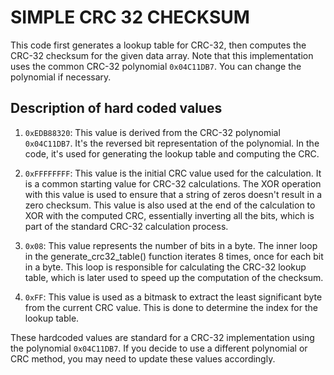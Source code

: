 # SIMPLE CRC 32 CHECKSUM

This code first generates a lookup table for CRC-32, then computes the CRC-32 checksum for the given data array. Note that this implementation uses the common CRC-32 polynomial `0x04C11DB7`. You can change the polynomial if necessary.

## Description of hard coded values

1. `0xEDB88320`: This value is derived from the CRC-32 polynomial `0x04C11DB7`. It's the reversed bit representation of the polynomial. In the code, it's used for generating the lookup table and computing the CRC.

2. `0xFFFFFFFF`: This value is the initial CRC value used for the calculation. It is a common starting value for CRC-32 calculations. The XOR operation with this value is used to ensure that a string of zeros doesn't result in a zero checksum. This value is also used at the end of the calculation to XOR with the computed CRC, essentially inverting all the bits, which is part of the standard CRC-32 calculation process.

3. `0x08`: This value represents the number of bits in a byte. The inner loop in the generate_crc32_table() function iterates 8 times, once for each bit in a byte. This loop is responsible for calculating the CRC-32 lookup table, which is later used to speed up the computation of the checksum.

4. `0xFF`: This value is used as a bitmask to extract the least significant byte from the current CRC value. This is done to determine the index for the lookup table.

These hardcoded values are standard for a CRC-32 implementation using the polynomial `0x04C11DB7`. If you decide to use a different polynomial or CRC method, you may need to update these values accordingly.
